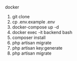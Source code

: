 docker

1. git clone
2. cp .env.example .env
3. docker-compose up -d
4. docker exec -it backend bash
5. composer install
6. php artisan migrate
7. php artisan key:generate
8. php artisan migrate
